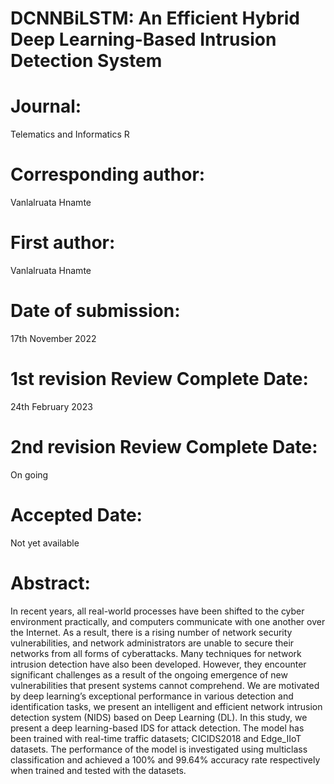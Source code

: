 # DCNNBiLSTM: An Efficient Hybrid Deep Learning-Based Intrusion Detection System

# Journal:
Telematics and Informatics R

# Corresponding author:
Vanlalruata Hnamte

# First author:
Vanlalruata Hnamte

# Date of submission:
17th November 2022

# 1st revision Review Complete Date:
24th February 2023

# 2nd revision Review Complete Date:
On going

# Accepted Date:
Not yet available

# Abstract:
In recent years, all real-world processes have been shifted to the cyber environment practically, and computers communicate with one another over the Internet. As a result, there is a rising number of network security vulnerabilities, and network administrators are unable to secure their networks from all forms of cyberattacks. Many techniques for network intrusion detection have also been developed. However, they encounter significant challenges as a result of the ongoing emergence of new vulnerabilities that present systems cannot comprehend. We are motivated by deep learning’s exceptional performance in various detection and identification tasks, we present an intelligent and efficient network intrusion detection system (NIDS) based on Deep Learning (DL). In this study, we present a deep learning-based IDS for attack detection. The model has been trained with real-time traffic datasets; CICIDS2018 and Edge\_IIoT datasets. The performance of the model is investigated using multiclass classification and achieved a 100% and 99.64% accuracy rate respectively when trained and tested with the datasets.
